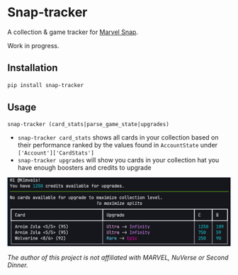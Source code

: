 # Snap-tracker

A collection & game tracker for [Marvel Snap](https://marvelsnap.com).

Work in progress.

## Installation

```PowerShell
pip install snap-tracker
```

## Usage
```text
snap-tracker (card_stats|parse_game_state|upgrades)
```
* `snap-tracker card_stats` shows all cards in your collection based on their performance ranked by the values found in `AccountState` under `['Account']['CardStats']`
* `snap-tracker upgrades` will show you cards in your collection hat you have enough boosters and credits to upgrade


![Screenshot of output of snap-tracker upgrades](https://github.com/kimvais/snap-tracker/blob/master/doc/screenshot_upgrades.png?raw=true)

_The author of this project is not affiliated with MARVEL, NuVerse or Second Dinner._
